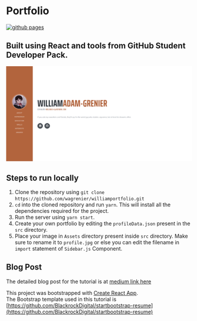 # Portfolio
[![github pages](https://github.com/wagrenier/williamportfolio/actions/workflows/main.yml/badge.svg)](https://github.com/wagrenier/williamportfolio/actions/workflows/main.yml)

## Built using React and tools from GitHub Student Developer Pack.

![landing page image](./landing.png)

## Steps to run locally
1. Clone the repository using `git clone https://github.com/wagrenier/williamportfolio.git`
2. `cd` into the cloned repository and run `yarn`. This will install all the dependencies required for the project.
3. Run the server using `yarn start`.
4. Create your own portfolio by editing the `profileData.json` present in the `src` directory.
5. Place your image in `Assets` directory present inside `src` directory. Make sure to rename it to `profile.jpg` or else you can edit the filename in `import` statement of `Sidebar.js` Component.

## Blog Post
The detailed blog post for the tutorial is at [medium link here](https://levelup.gitconnected.com/create-a-portfolio-using-react-and-github-student-developer-pack-955379207855)

This project was bootstrapped with [Create React App](https://github.com/facebook/create-react-app).  
The Bootstrap template used in this tutorial is [https://github.com/BlackrockDigital/startbootstrap-resume](https://github.com/BlackrockDigital/startbootstrap-resume)
